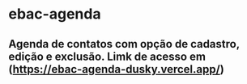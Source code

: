 # ebac-agenda
## Agenda de contatos com opção de cadastro, edição e exclusão. Limk de acesso em (https://ebac-agenda-dusky.vercel.app/)